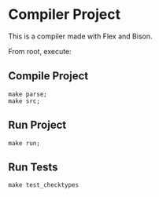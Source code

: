 # Compiler Project

This is a compiler made with Flex and Bison.

From root, execute:

## Compile Project
```
make parse;
make src;
```

## Run Project
```
make run;
```

## Run Tests
```
make test_checktypes
```

